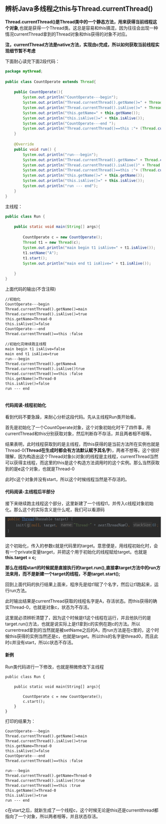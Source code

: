 ## 辨析Java多线程之this与Thread.currentThread()

**Thread.currentThread()是Thread类中的一个静态方法，用来获得当前线程这个对象**,也就是获得一个Thread类。这总是容易和this搞混，因为往往会出现一种情况currentThread拿到的Thread对象和this获得的对象不对应。

**注，currentThread方法是native方法，实现由c完成，所以如何获取当前线程实现细节暂不考虑**

下面耐心读完下面2段代码：
``` java
package mythread;

public class CountOperate extends Thread{

    public CountOperate(){
        System.out.println("CountOperate---begin");
        System.out.println("Thread.currentThread().getName()=" + Thread.currentThread().getName());//获取线程名
        System.out.println("Thread.currentThread().isAlive()=" + Thread.currentThread().isAlive()); //查看线程是否存活
        System.out.println("this.getName=" + this.getName());
        System.out.println("this.isAlive()=" + this.isAlive());
        System.out.println("CountOperate---end ");
        System.out.println("Thread.currentThread()==this :"+ (Thread.currentThread() == this));
    }

    @Override
    public void run() {
        System.out.println("run---begin");
        System.out.println("Thread.currentThread().getName=" + Thread.currentThread().getName());
        System.out.println("Thread.currentThread().isAlive()" + Thread.currentThread().isAlive());
        System.out.println("Thread.currentThread()==this :"+ (Thread.currentThread() == this));
        System.out.println("this.getName()=" + this.getName());
        System.out.println("this.isAlive()=" + this.isAlive());
        System.out.println("run --- end");
    }
}
```

主线程：
``` java
public class Run {

    public static void main(String[] args){

        CountOperate c = new CountOperate();
        Thread t1 = new Thread(c);
        System.out.println("main begin t1 isAlive=" + t1.isAlive());
        t1.setName("A");
        t1.start();
        System.out.println("main end t1 isAlive=" + t1.isAlive());

    }
}
```

上面代码的输出(不含注释)
```
//初始化
CountOperate---begin
Thread.currentThread().getName()=main
Thread.currentThread().isAlive()=true
this.getName=Thread-0
this.isAlive()=false
CountOperate---end
Thread.currentThread()==this :false

//初始化完继续跑主线程
main begin t1 isAlive=false
main end t1 isAlive=true
run---begin
Thread.currentThread().getName=A
Thread.currentThread().isAlive()true
Thread.currentThread()==this :false
this.getName()=Thread-0
this.isAlive()=false
run --- end


```

#### 代码阅读-线程初始化

看到代码不要急躁，来耐心分析这段代码。先从主线程Run类开始看。

首先是初始化了一个CountOperate对象，这个对象初始化时干了四件事，用currentThread和this分别获取对象，然后判断存不存活，并且两者相不相等。

结果表明，此时线程获取到的是主线程，而this获得的是当前方法所在实例也就是Thread-0(**Thread在生成时都会有方法默认赋予其名字**)，两者不想等。这个很好理解，因为构造出这个Thread对象(c对象)的线程是主线程，currentThread当然可以获得主线程，而这里的this是这个构造方法调用时的这个实例。那么当然获取到的是**c**这个对象，也就是Thread-0

此时c这个对象并没有start，所以这个时候线程当然是不存活的。

#### 代码阅读-主线程后半部分

接下来继续跑主线程这个部分，这里新建了一个线程t1，并传入c线程对象初始化。那么这个的实际含义是什么呢，我们可以看源码

![](image/currenthread0.png)

这个初始化，传入的参数c就是代码里的target。意思便是，用线程初始化时，会有一个private变量target，并把这个用于初始化的线程赋给target。也就是**this.target = c;**

**那么在线程start的时候就是直接执行的target.run(),直接拿target方法中的run方法来用，而不是新建一个target的线程，不是target.start();**

回到上面代码的执行结果上面来，程序先是给t1赋了个名字，然后让t1跑起来，运行run方法。

此时输出结果是currentThread获取的线程名字是A，存活状态。而this获得的确实Thread-0，也就是对象c，状态为不存活。

这里就必须辨析清楚了，因为这个时候是t1这个线程在运行，并且他执行的是target.run()方法，也就是说实际上是t1拿到c的实例在跑c的方法。所以currentread拿到的当然就是被setName之后的A，而run方法是在c里的，这个时候this获得的实例当然还是c，也就是target。所以this的名字是thread0，而且此时c并没有start，所以c状态不存活。

#### 新例

Run类代码进行一下修改，也就是稍微修改下主线程
```
public class Run {

    public static void main(String[] args){

        CountOperate c = new CountOperate();
        c.start();
    }
}
```

打印的结果为：
```
CountOperate---begin
Thread.currentThread().getName()=main
Thread.currentThread().isAlive()=true
this.getName=Thread-0
this.isAlive()=false
CountOperate---end
Thread.currentThread()==this :false

run---begin
Thread.currentThread().getName=Thread-0
Thread.currentThread().isAlive()true
Thread.currentThread()==this :true
this.getName()=Thread-0
this.isAlive()=true
run --- end
```

c在start之后，就新生成了一个线程c，这个时候无论是this还是currentthread都指向了一个对象，所以两者相等，并且状态存活。
